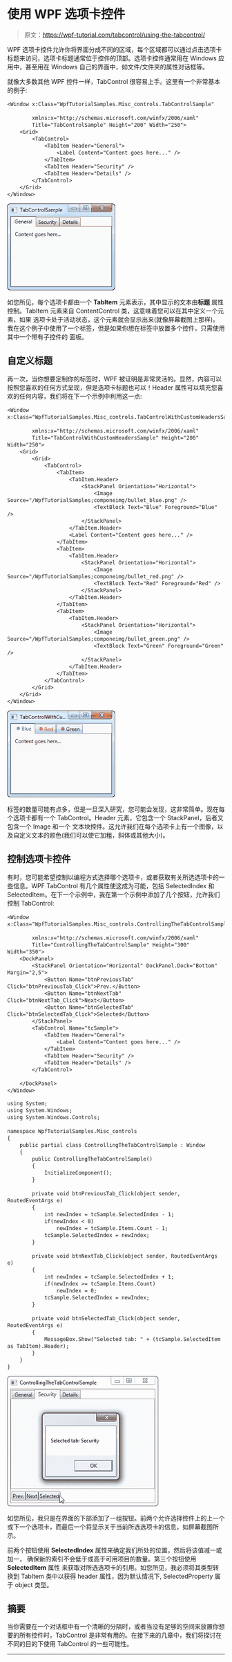 # 使用 WPF 选项卡控件

> 原文：<https://wpf-tutorial.com/tabcontrol/using-the-tabcontrol/>

WPF 选项卡控件允许你将界面分成不同的区域，每个区域都可以通过点击选项卡标题来访问，选项卡标题通常位于控件的顶部。选项卡控件通常用在 Windows 应用中，甚至用在 Windows 自己的界面中，如文件/文件夹的属性对话框等。

就像大多数其他 WPF 控件一样，TabControl 很容易上手。这里有一个非常基本的例子:

```
<Window x:Class="WpfTutorialSamples.Misc_controls.TabControlSample"

        xmlns:x="http://schemas.microsoft.com/winfx/2006/xaml"
        Title="TabControlSample" Height="200" Width="250">
    <Grid>
        <TabControl>
            <TabItem Header="General">
                <Label Content="Content goes here..." />
            </TabItem>
            <TabItem Header="Security" />
            <TabItem Header="Details" />
        </TabControl>
    </Grid>
</Window>
```

![](img/098950f44d4c635dd26be798f555d81b.png "A simple TabControl")

如您所见，每个选项卡都由一个 **TabItem** 元素表示，其中显示的文本由**标题** 属性控制。TabItem 元素来自 ContentControl 类，这意味着您可以在其中定义一个元素，如果 选项卡处于活动状态，这个元素就会显示出来(就像屏幕截图上那样)。我在这个例子中使用了一个标签，但是如果你想在标签中放置多个控件，只需使用其中一个带有子控件的 面板。

## 自定义标题

<input type="hidden" name="IL_IN_ARTICLE">

再一次，当你想要定制你的标签时，WPF 被证明是非常灵活的。显然，内容可以按照您喜欢的任何方式呈现，但是选项卡标题也可以！Header 属性可以填充您喜欢的任何内容，我们将在下一个示例中利用这一点:

```
<Window x:Class="WpfTutorialSamples.Misc_controls.TabControlWithCustomHeadersSample"

        xmlns:x="http://schemas.microsoft.com/winfx/2006/xaml"
        Title="TabControlWithCustomHeadersSample" Height="200" Width="250">
    <Grid>
        <Grid>
            <TabControl>
                <TabItem>
                    <TabItem.Header>
                        <StackPanel Orientation="Horizontal">
                            <Image Source="/WpfTutorialSamples;componeimg/bullet_blue.png" />
                            <TextBlock Text="Blue" Foreground="Blue" />
                        </StackPanel>
                    </TabItem.Header>
                    <Label Content="Content goes here..." />
                </TabItem>
                <TabItem>
                    <TabItem.Header>
                        <StackPanel Orientation="Horizontal">
                            <Image Source="/WpfTutorialSamples;componeimg/bullet_red.png" />
                            <TextBlock Text="Red" Foreground="Red" />
                        </StackPanel>
                    </TabItem.Header>
                </TabItem>
                <TabItem>
                    <TabItem.Header>
                        <StackPanel Orientation="Horizontal">
                            <Image Source="/WpfTutorialSamples;componeimg/bullet_green.png" />
                            <TextBlock Text="Green" Foreground="Green" />
                        </StackPanel>
                    </TabItem.Header>
                </TabItem>
            </TabControl>
        </Grid>
    </Grid>
</Window>
```

![](img/7cb31245fe843d707a149db98c240b7d.png "A TabControl with customized headers")

标签的数量可能有点多，但是一旦深入研究，您可能会发现，这非常简单。现在每个选项卡都有一个 TabControl。Header 元素，它包含一个 StackPanel，后者又包含一个 Image 和一个 文本块控件。这允许我们在每个选项卡上有一个图像，以及自定义文本的颜色(我们可以使它加粗，斜体或其他大小)。

## 控制选项卡控件

有时，您可能希望控制以编程方式选择哪个选项卡，或者获取有关所选选项卡的一些信息。WPF TabControl 有几个属性使这成为可能，包括 SelectedIndex 和 SelectedItem。在下一个示例中，我在第一个示例中添加了几个按钮，允许我们控制 TabControl:

```
<Window x:Class="WpfTutorialSamples.Misc_controls.ControllingTheTabControlSample"

        xmlns:x="http://schemas.microsoft.com/winfx/2006/xaml"
        Title="ControllingTheTabControlSample" Height="300" Width="350">
    <DockPanel>
        <StackPanel Orientation="Horizontal" DockPanel.Dock="Bottom" Margin="2,5">
            <Button Name="btnPreviousTab" Click="btnPreviousTab_Click">Prev.</Button>
            <Button Name="btnNextTab" Click="btnNextTab_Click">Next</Button>
            <Button Name="btnSelectedTab" Click="btnSelectedTab_Click">Selected</Button>
        </StackPanel>
        <TabControl Name="tcSample">
            <TabItem Header="General">
                <Label Content="Content goes here..." />
            </TabItem>
            <TabItem Header="Security" />
            <TabItem Header="Details" />
        </TabControl>

    </DockPanel>
</Window>
```

```
using System;
using System.Windows;
using System.Windows.Controls;

namespace WpfTutorialSamples.Misc_controls
{
	public partial class ControllingTheTabControlSample : Window
	{
		public ControllingTheTabControlSample()
		{
			InitializeComponent();
		}

		private void btnPreviousTab_Click(object sender, RoutedEventArgs e)
		{
			int newIndex = tcSample.SelectedIndex - 1;
			if(newIndex < 0)
				newIndex = tcSample.Items.Count - 1;
			tcSample.SelectedIndex = newIndex;
		}

		private void btnNextTab_Click(object sender, RoutedEventArgs e)
		{
			int newIndex = tcSample.SelectedIndex + 1;
			if(newIndex >= tcSample.Items.Count)
				newIndex = 0;
			tcSample.SelectedIndex = newIndex;
		}

		private void btnSelectedTab_Click(object sender, RoutedEventArgs e)
		{
			MessageBox.Show("Selected tab: " + (tcSample.SelectedItem as TabItem).Header);
		}
	}
}
```

![](img/2e280c1482bffda6665a38b26a2a59d2.png "Controlling the TabControl")

如您所见，我只是在界面的下部添加了一组按钮。前两个允许选择控件上的上一个或下一个选项卡，而最后一个将显示关于当前所选选项卡的信息，如屏幕截图所示。

前两个按钮使用 **SelectedIndex** 属性来确定我们所处的位置，然后将该值减一或加一， 确保新的索引不会低于或高于可用项目的数量。第三个按钮使用 **SelectedItem** 属性 来获取对所选选项卡的引用。如您所见，我必须将其类型转换到 TabItem 类中以获得 header 属性，因为默认情况下, SelectedProperty 属于 object 类型。

## 摘要

当你需要在一个对话框中有一个清晰的分隔时，或者当没有足够的空间来放置你想要的所有控件时，TabControl 是非常有用的。在接下来的几章中，我们将探讨在不同的目的下使用 TabControl 的一些可能性。

* * *